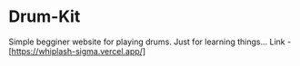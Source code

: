 # Drum-Kit
Simple begginer website for playing drums. Just for learning things...
Link - [https://whiplash-sigma.vercel.app/]

